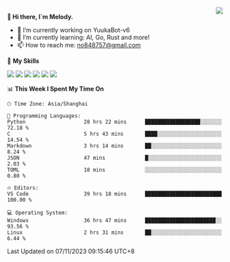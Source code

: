 <a href="#">
  <img align="right" src="https://github-readme-stats.vercel.app/api?username=melodyyuuka&count_private=true&show_icons=true" />
</a>

**👋 Hi there, I`m Melody.**

- 🔭 I’m currently working on YuukaBot-v6
- 🌱 I’m currently learning: AI, Go, Rust and more!
- 📫 How to reach me: no848757@gmail.com

🌟 **My Skills** 

![](https://img.shields.io/badge/-Python-3e74a2?style=flat-square&logo=Python&logoColor=fff)
![](https://img.shields.io/badge/-Java-007396?style=flat-square&logo=OpenJDK&logoColor=fff)
![](https://img.shields.io/badge/-Node.js-339933?style=flat-square&logo=Node.js&logoColor=fff)
![](https://img.shields.io/badge/-Git-f05032?style=flat-square&logo=git&logoColor=fff)
![](https://img.shields.io/badge/-PostgreSQL-4169e1?style=flat-square&logo=PostgreSQL&logoColor=fff)
![](https://img.shields.io/badge/-VSCode-007acc?style=flat-square&logo=Visual-Studio-Code&logoColor=fff)


<!--START_SECTION:waka-->
📊 **This Week I Spent My Time On** 

```text
🕑︎ Time Zone: Asia/Shanghai

💬 Programming Languages: 
Python                   28 hrs 22 mins      ██████████████████░░░░░░░   72.18 % 
C                        5 hrs 43 mins       ████░░░░░░░░░░░░░░░░░░░░░   14.54 % 
Markdown                 3 hrs 14 mins       ██░░░░░░░░░░░░░░░░░░░░░░░    8.24 % 
JSON                     47 mins             █░░░░░░░░░░░░░░░░░░░░░░░░    2.03 % 
TOML                     18 mins             ░░░░░░░░░░░░░░░░░░░░░░░░░    0.80 % 

🔥 Editors: 
VS Code                  39 hrs 18 mins      █████████████████████████   100.00 % 

💻 Operating System: 
Windows                  36 hrs 47 mins      ███████████████████████░░   93.56 % 
Linux                    2 hrs 31 mins       ██░░░░░░░░░░░░░░░░░░░░░░░    6.44 % 
```


 Last Updated on 07/11/2023 09:15:46 UTC+8
<!--END_SECTION:waka-->
